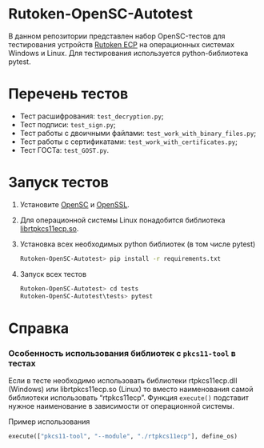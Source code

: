 # Rutoken-OpenSC-Autotest

В данном репозитории представлен набор OpenSC-тестов для тестирования устройств [Rutoken ECP](https://www.rutoken.ru/products/all/) на операционных системах Windows и Linux. Для тестирования используется python-библиотека pytest.

# Перечень тестов

- Тест расшифрования: `test_decryption.py`;
- Тест подписи: `test_sign.py`;
- Тест работы с двоичными файлами: `test_work_with_binary_files.py`;
- Тест работы с сертификатами: `test_work_with_certificates.py`;
- Тест ГОСТа: `test_GOST.py`.

# Запуск тестов

1. Установите [OpenSC](https://github.com/OpenSC/OpenSC) и [OpenSSL](https://github.com/openssl/openssl).
2. Для операционной системы Linux понадобится библиотека [librtpkcs11ecp.so](https://www.rutoken.ru/support/download/pkcs/).
3. Установка всех необходимых python библиотек (в том числе pytest)
    
    ```bash
    Rutoken-OpenSC-Autotest> pip install -r requirements.txt
    ```
    
4. Запуск всех тестов
    
    ```bash
    Rutoken-OpenSC-Autotest> cd tests
    Rutoken-OpenSC-Autotest\tests> pytest
    ```
    

# Справка

### Особенность использования библиотек c `pkcs11-tool` в тестах

Если в тесте необходимо использовать библиотеки rtpkcs11ecp.dll (Windows) или librtpkcs11ecp.so (Linux) то вместо наименования самой библиотеки использовать “rtpkcs11ecp”. Функция `execute()` подставит нужное наименование в зависимости от операционной системы.

Пример использования

```python
execute(["pkcs11-tool", "--module", "./rtpkcs11ecp"], define_os)
```